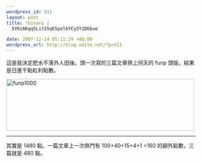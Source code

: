 ```yaml
--- 
wordpress_id: 511
layout: post
title: !binary |
  5YKz6Kqq5Lit55qE5pel6YCy5Y2D6bue

date: 2007-12-14 05:11:29 +08:00
wordpress_url: http://blog.xdite.net/?p=511
---
```

這是我決定肥水不落外人田後。頭一次寫的三篇文章擠上同天的 funp 頭版，結果是日進千點紅利點數。

<a href="http://www.flickr.com/photos/14765209@N00/2109574690/" title="Flickr 上 xuitejoke 的 funp1000"><img src="http://farm3.static.flickr.com/2175/2109574690_839e45b5bb.jpg" width="500" height="138" alt="funp1000" /></a>

---
其實是 1480 點。一篇文章上一次熱門有 100+40+15+4+1 =160 的額外點數，三篇就是 480 點。
